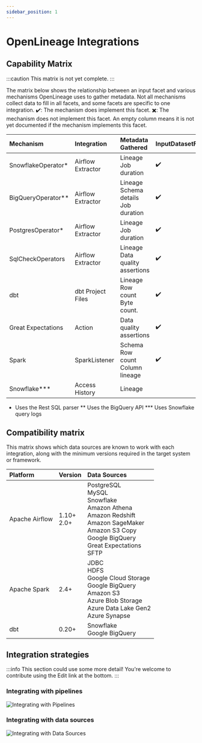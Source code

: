 ```yaml
---
sidebar_position: 1
---
```


# OpenLineage Integrations

## Capability Matrix

:::caution
This matrix is not yet complete.
:::

The matrix below shows the relationship between an input facet and various mechanisms OpenLineage uses to gather metadata. Not all mechanisms collect data to fill in all facets, and some facets are specific to one integration.
✔️: The mechanism does implement this facet.
✖️: The mechanism does not implement this facet.
An empty column means it is not yet documented if the mechanism implements this facet.

| Mechanism          | Integration       | Metadata Gathered                             | InputDatasetFacet | OutputDatasetFacet | SqlJobFacet | SchemaDatasetFacet | DataSourceDatasetFacet | DataQualityMetricsInputDatasetFacet | DataQualityAssertionsDatasetFacet | SourceCodeJobFacet | ExternalQueryRunFacet | DocumentationDatasetFacet | SourceCodeLocationJobFacet | DocumentationJobFacet | ParentRunFacet |
|:-------------------|:------------------|:----------------------------------------------|:------------------|:-------------------|:------------|:-------------------|:-----------------------|:------------------------------------|:----------------------------------|:-------------------|:----------------------|:--------------------------|:---------------------------|:----------------------|:---------------|
| SnowflakeOperator* | Airflow Extractor | Lineage<br />Job duration                     | ✔️                 | ✔️                  | ✔️           | ✔️                  | ✔️                      | ✖️                                   | ✖️                                 |                    |                       |                           |                            |                       |                |
| BigQueryOperator** | Airflow Extractor | Lineage<br />Schema details<br />Job duration | ✔️                 | ✔️                  |             | ✔️                  |                        |                                     |                                   |                    |                       |                           |                            |                       |                |
| PostgresOperator*  | Airflow Extractor | Lineage<br />Job duration                     | ✔️                 | ✔️                  | ✔️           | ✔️                  | ✔️                      |                                     |                                   |                    |                       |                           |                            |                       |                |
| SqlCheckOperators  | Airflow Extractor | Lineage<br />Data quality assertions          | ✔️                 | ✖️                  | ✔️           | ✔️                  | ✔️                      | ✔️                                   | ✔️                                 |                    |                       |                           |                            |                       |                |
| dbt                | dbt Project Files | Lineage<br />Row count<br />Byte count.       | ✔️                 |                    |             |                    |                        |                                     |                                   |                    |                       |                           |                            |                       |                |
| Great Expectations | Action            | Data quality assertions                       | ✔️                 |                    |             |                    |                        | ✔️                                   | ✔️                                 |                    |                       |                           |                            |                       |                |
| Spark              | SparkListener     | Schema<br />Row count<br /> Column lineage    | ✔️                 |                    |             |                    |                        |                                     |                                   |                    |                       |                           |                            |                       |                |
| Snowflake***       | Access History    | Lineage                                       |                   |                    |             |                    |                        |                                     |                                   |                    |                       |                           |                            |                       |                |

* Uses the Rest SQL parser
** Uses the BigQuery API
*** Uses Snowflake query logs

## Compatibility matrix

This matrix shows which data sources are known to work with each integration, along with the minimum versions required in the target system or framework.

| Platform	| Version	| Data Sources |
|:-------------------|:-------------------------------|:-----------------------------------------------------------------------------------------------------------------------------------------------------------------------------------|
| Apache Airflow     | 1.10+<br />2.0+                | PostgreSQL<br />MySQL<br />Snowflake<br />Amazon Athena<br />Amazon Redshift<br />Amazon SageMaker<br />Amazon S3 Copy<br />Google BigQuery<br />Great Expectations<br />SFTP      |
| Apache Spark | 2.4+ | JDBC<br />HDFS<br />Google Cloud Storage<br />Google BigQuery<br />Amazon S3<br />Azure Blob Storage<br />Azure Data Lake Gen2<br />Azure Synapse |
| dbt | 0.20+ | Snowflake<br /> Google BigQuery |

## Integration strategies

:::info
This section could use some more detail! You're welcome to contribute using the Edit link at the bottom.
:::

### Integrating with pipelines

![Integrating with Pipelines](integrate-pipelines.svg)

### Integrating with data sources

![Integrating with Data Sources](integrate-datasources.svg)
